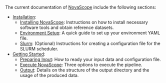 The current documentation of [NovaScope](../index.md) 
include the following sections:

* [Installation](../installation/requirement.md):
    * [Installing NovaScope](../installation/requirement.md): Instructions on how to install necessary software tools and obtain reference datasets.
    * [Environment Setup](../installation/env_setup.md): A quick guide to set up your environment YAML file.
    * [Slurm](../installation/slurm.md): (Optional) Instructions for creating a configuration file for the SLURM scheduler.
* [Getting Started](../getting_started/prep_input.md):
    * [Preparing Input](../getting_started/prep_input.md): How to ready your input data and configuration file.
    * [Execute NovaScope](../getting_started/execute.md): Three options to execute the pipeline.
    * [Output](../getting_started/output.md): Details on the structure of the output directory and the usage of the produced data.